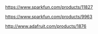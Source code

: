 https://www.sparkfun.com/products/11827

https://www.sparkfun.com/products/9963

http://www.adafruit.com/products/1876
